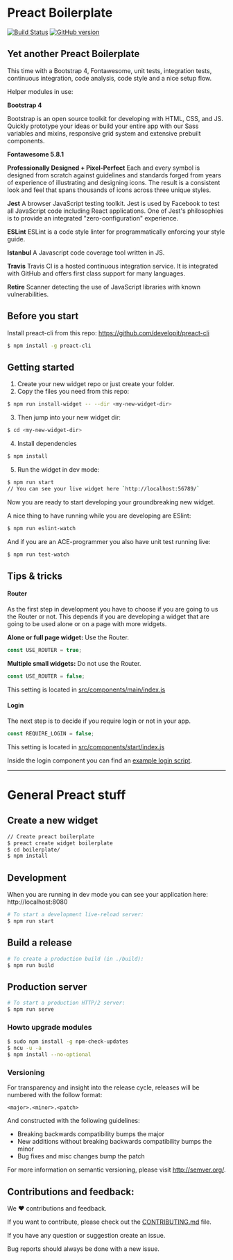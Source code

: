 # Preact Boilerplate
[![Build Status](https://travis-ci.org/5orenso/preact-boilerplate.svg?branch=master)](https://travis-ci.org/5orenso/preact-boilerplate)
[![GitHub version](https://badge.fury.io/gh/5orenso%2Fpreact-boilerplate.svg)](https://badge.fury.io/gh/5orenso%2Fpreact-boilerplate)

## Yet another Preact Boilerplate

This time with a Bootstrap 4, Fontawesome, unit tests, integration tests, continuous integration, code analysis, code style and a nice setup flow.

Helper modules in use:

__Bootstrap 4__

Bootstrap is an open source toolkit for developing with HTML, CSS, and JS. Quickly prototype your ideas or build your entire app with our Sass variables and mixins, responsive grid system and extensive prebuilt components.

__Fontawesome 5.8.1__

__Professionally Designed + Pixel-Perfect__
Each and every symbol is designed from scratch against guidelines and standards forged from years of experience of illustrating and designing icons. The result is a consistent look and feel that spans thousands of icons across three unique styles.

__Jest__
A browser JavaScript testing toolkit. Jest is used by Facebook to test all JavaScript code including React applications. One of Jest's philosophies is to provide an integrated "zero-configuration" experience.

__ESLint__
ESLint is a code style linter for programmatically enforcing your style guide.

__Istanbul__
A Javascript code coverage tool written in JS.

__Travis__
Travis CI is a hosted continuous integration service. It is integrated with GitHub and offers first class support for many languages.

__Retire__
Scanner detecting the use of JavaScript libraries with known vulnerabilities.


## Before you start

Install preact-cli from this repo:
https://github.com/developit/preact-cli

```bash
$ npm install -g preact-cli
```

## Getting started

1. Create your new widget repo or just create your folder.
2. Copy the files you need from this repo: 
```bash
$ npm run install-widget -- --dir <my-new-widget-dir>
```
3. Then jump into your new widget dir:
```bash
$ cd <my-new-widget-dir>
```
4. Install dependencies
```bash
$ npm install
```
5. Run the widget in dev mode:
```bash
$ npm run start
// You can see your live widget here `http://localhost:56789/`
```

Now you are ready to start developing your groundbreaking new widget.

A nice thing to have running while you are developing are ESlint:
```bash
$ npm run eslint-watch
```

And if you are an ACE-programmer you also have unit test running live:
```bash
$ npm run test-watch
```

## Tips & tricks

#### Router

As the first step in development you have to choose if you are going to us the Router or not.
This depends if you are developing a widget that are going to be used alone or on a page with
more widgets. 

__Alone or full page widget:__ Use the Router.
```javascript
const USE_ROUTER = true;
```

__Multiple small widgets:__ Do not use the Router.
```javascript
const USE_ROUTER = false;
```

This setting is located in [src/components/main/index.js](src/components/main/index.js#L13)


#### Login

The next step is to decide if you require login or not in your app.

```javascript
const REQUIRE_LOGIN = false;
```

This setting is located in [src/components/start/index.js](src/components/start/index.js#L8)

Inside the login component you can find an [example login script](src/components/login/index.js).


-----

# General Preact stuff

## Create a new widget

```bash
// Create preact boilerplate
$ preact create widget boilerplate
$ cd boilerplate/
$ npm install
```


## Development

When you are running in dev mode you can see your application here:
http://localhost:8080

```bash
# To start a development live-reload server:
$ npm run start
```


## Build a release

```bash
# To create a production build (in ./build):
$ npm run build
```


## Production server

```bash
# To start a production HTTP/2 server:
$ npm run serve
```


### Howto upgrade modules
```bash
$ sudo npm install -g npm-check-updates
$ ncu -u -a
$ npm install --no-optional
```

### Versioning
For transparency and insight into the release cycle, releases will be
numbered with the follow format:

`<major>.<minor>.<patch>`

And constructed with the following guidelines:

* Breaking backwards compatibility bumps the major
* New additions without breaking backwards compatibility bumps the minor
* Bug fixes and misc changes bump the patch

For more information on semantic versioning, please visit http://semver.org/.


## Contributions and feedback:

We ❤️ contributions and feedback.

If you want to contribute, please check out the [CONTRIBUTING.md](CONTRIBUTING.md) file.

If you have any question or suggestion create an issue.

Bug reports should always be done with a new issue.

